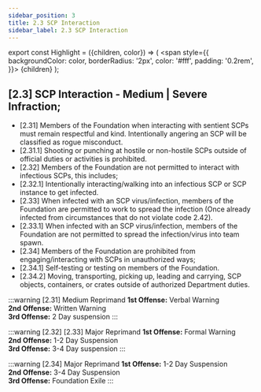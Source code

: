 ```yaml
---
sidebar_position: 3
title: 2.3 SCP Interaction
sidebar_label: 2.3 SCP Interaction
---
```


export const Highlight = ({children, color}) => (
<span
style={{
      backgroundColor: color,
      borderRadius: '2px',
      color: '#fff',
      padding: '0.2rem',
    }}>
{children}
</span>
);

## [2.3] SCP Interaction - <Highlight color="#c29429">Medium</Highlight> | <Highlight color="#e05122">Severe</Highlight> Infraction;
- [2.31] Members of the Foundation when interacting with sentient SCPs must remain respectful and kind. Intentionally angering an SCP will be classified as rogue misconduct. 
 - [2.31.1] Shooting or punching at hostile or non-hostile SCPs outside of official duties or activities is prohibited.
- [2.32] Members of the Foundation are not permitted to interact with infectious SCPs, this includes;
 - [2.32.1] Intentionally interacting/walking into an infectious SCP or SCP instance to get infected.
- [2.33] When infected with an SCP virus/infection, members of the Foundation are permitted to work to spread the infection (Once already infected from circumstances that do not violate code 2.42).
 - [2.33.1] When infected with an SCP virus/infection, members of the Foundation are not permitted to spread the infection/virus into team spawn.
- [2.34] Members of the Foundation are prohibited from engaging/interacting with SCPs in unauthorized ways;
 - [2.34.1] Self-testing or testing on members of the Foundation.
 - [2.34.2] Moving, transporting, picking up, leading and carrying, SCP objects, containers, or crates outside of authorized Department duties.
 

:::warning [2.31] Medium Reprimand
**1st Offense:** Verbal Warning <br />
**2nd Offense:** Written Warning <br />
**3rd Offense:** 2 Day suspension
:::

:::warning [2.32] [2.33] Major Reprimand
**1st Offense:** Formal Warning <br />
**2nd Offense:** 1-2 Day Suspension <br />
**3rd Offense:** 3-4 Day suspension
:::

:::warning [2.34] Major Reprimand
**1st Offense:** 1-2 Day Suspension <br />
**2nd Offense:** 3-4 Day Suspension <br />
**3rd Offense:** Foundation Exile
:::